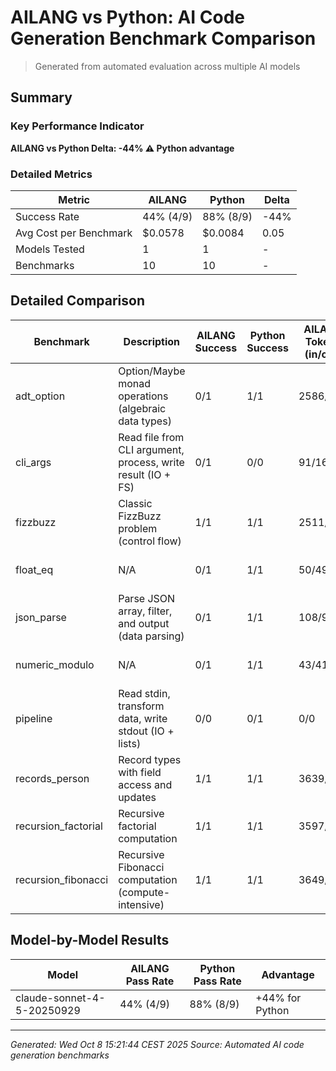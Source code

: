 # AILANG vs Python: AI Code Generation Benchmark Comparison

> Generated from automated evaluation across multiple AI models

## Summary

### Key Performance Indicator

**AILANG vs Python Delta: **-44%** ⚠️ Python advantage**

### Detailed Metrics

| Metric | AILANG | Python | Delta |
|--------|--------|--------|-------|
| Success Rate | 44% (4/9) | 88% (8/9) | -44% |
| Avg Cost per Benchmark | $0.0578 | $0.0084 | 0.05 |
| Models Tested | 1 | 1 | - |
| Benchmarks | 10 | 10 | - |

## Detailed Comparison

| Benchmark | Description | AILANG Success | Python Success | AILANG Tokens (in/out) | Python Tokens (in/out) | AILANG Speed (ms) | Python Speed (ms) | AILANG Cost | Python Cost | Status |
|-----------|-------------|----------------|----------------|------------------------|------------------------|-------------------|-------------------|-------------|-------------|--------|
| adt_option | Option/Maybe monad operations (algebraic data types) | 0/1 | 1/1 | 2586/202 | 270/167 | 16ms | 50ms | $0.0836 | $0.0131 | ⚠️ Python only (AILANG: runtime_error) |
| cli_args | Read file from CLI argument, process, write result (IO + FS) | 0/1 | 0/0 | 91/163 | 0/0 | 17ms | 0ms | $0.0076 | $0 | ❌ Both failing |
| fizzbuzz | Classic FizzBuzz problem (control flow) | 1/1 | 1/1 | 2511/188 | 195/88 | 15ms | 41ms | $0.081 | $0.0085 | ✅ Both passing |
| float_eq | N/A | 0/1 | 1/1 | 50/49 | 51/32 | 7ms | 35ms | $0.003 | $0.0025 | ⚠️ Python only (AILANG: compile_error) |
| json_parse | Parse JSON array, filter, and output (data parsing) | 0/1 | 1/1 | 108/96 | 109/80 | 15ms | 55ms | $0.0061 | $0.0057 | ⚠️ Python only (AILANG: compile_error) |
| numeric_modulo | N/A | 0/1 | 1/1 | 43/41 | 44/18 | 15ms | 42ms | $0.0025 | $0.0019 | ⚠️ Python only (AILANG: compile_error) |
| pipeline | Read stdin, transform data, write stdout (IO + lists) | 0/0 | 0/1 | 0/0 | 110/37 | 0ms | 37ms | $0 | $0.0044 | ❌ Both failing |
| records_person | Record types with field access and updates | 1/1 | 1/1 | 3639/139 | 346/135 | 15ms | 33ms | $0.1133 | $0.0144 | ✅ Both passing |
| recursion_factorial | Recursive factorial computation | 1/1 | 1/1 | 3597/90 | 304/75 | 13ms | 43ms | $0.1106 | $0.0114 | ✅ Both passing |
| recursion_fibonacci | Recursive Fibonacci computation (compute-intensive) | 1/1 | 1/1 | 3649/113 | 356/97 | 39ms | 45ms | $0.1129 | $0.0136 | ✅ Both passing |

## Model-by-Model Results

| Model | AILANG Pass Rate | Python Pass Rate | Advantage |
|-------|------------------|------------------|-----------|
| claude-sonnet-4-5-20250929 | 44% (4/9) | 88% (8/9) | +44% for Python |

---

*Generated: Wed Oct  8 15:21:44 CEST 2025*
*Source: Automated AI code generation benchmarks*
